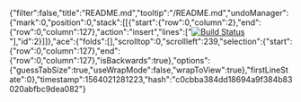 {"filter":false,"title":"README.md","tooltip":"/README.md","undoManager":{"mark":0,"position":0,"stack":[[{"start":{"row":0,"column":2},"end":{"row":0,"column":127},"action":"insert","lines":["[![Build Status](https://travis-ci.org/GrantMCA93/e-commerce.svg?branch=master)](https://travis-ci.org/GrantMCA93/e-commerce)"],"id":2}]]},"ace":{"folds":[],"scrolltop":0,"scrollleft":239,"selection":{"start":{"row":0,"column":127},"end":{"row":0,"column":127},"isBackwards":true},"options":{"guessTabSize":true,"useWrapMode":false,"wrapToView":true},"firstLineState":0},"timestamp":1564021281223,"hash":"c0cbba384dd18694a9f384b83020abfbc9dea082"}